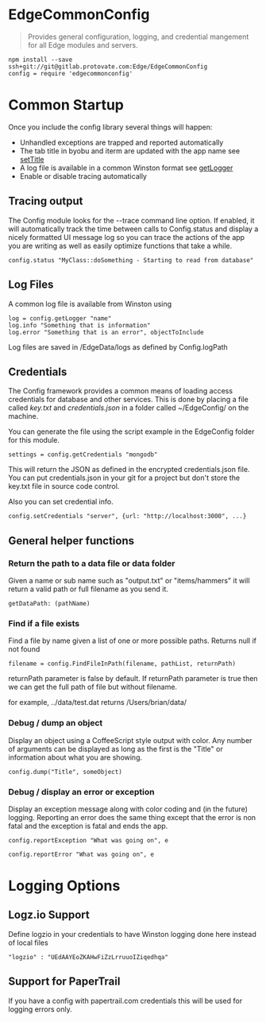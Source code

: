 # EdgeCommonConfig
> Provides general configuration, logging, and credential mangement for all Edge modules and servers.

    npm install --save ssh+git://git@gitlab.protovate.com:Edge/EdgeCommonConfig
    config = require 'edgecommonconfig'

# Common Startup

Once you include the config library several things will happen:

* Unhandled exceptions are trapped and reported automatically
* The tab title in byobu and iterm are updated with the app name see [setTitle](src/Config.coffee)
* A log file is available in a common Winston format see [getLogger](src/Config.coffee)
* Enable or disable tracing automatically

## Tracing output

The Config module looks for the --trace command line option.   If enabled, it will automatically track
the time between calls to Config.status and display a nicely formatted UI message log so you can
trace the actions of the app you are writing as well as easily optimize functions that take a while.

    config.status "MyClass::doSomething - Starting to read from database"

## Log Files

A common log file is available from Winston using

    log = config.getLogger "name"
    log.info "Something that is information"
    log.error "Something that is an error", objectToInclude

Log files are saved in /EdgeData/logs as defined by Config.logPath

## Credentials

The Config framework provides a common means of loading access credentials for
database and other services.  This is done by placing a file called *key.txt* and
*credentials.json* in a folder called ~/EdgeConfig/ on the machine.

You can generate the file using the script example in the EdgeConfig folder
for this module.

    settings = config.getCredentials "mongodb"

This will return the JSON as defined in the encrypted credentials.json file.
You can put credentials.json in your git for a project but don't store the
key.txt file in source code control.

Also you can set credential info.
    
    config.setCredentials "server", {url: "http://localhost:3000", ...}

## General helper functions

### Return the path to a data file or data folder

Given a name or sub name such as "output.txt" or "items/hammers" it will return a
valid path or full filename as you send it.

    getDataPath: (pathName)

### Find if a file exists

Find a file by name given a list of one or more possible paths.  Returns null if not found

    filename = config.FindFileInPath(filename, pathList, returnPath)

returnPath parameter is false by default. 
If returnPath parameter is true then we can get the full path of file but without filename.

for example,  ../data/test.dat returns /Users/brian/data/

### Debug / dump an object

Display an object using a CoffeeScript style output with color.  Any number of arguments can be
displayed as long as the first is the "Title" or information about what you are showing.

    config.dump("Title", someObject)

### Debug / display an error or exception

Display an exception message along with color coding and (in the future) logging.   Reporting an error
does the same thing except that the error is non fatal and the exception is fatal and ends the app.

    config.reportException "What was going on", e

    config.reportError "What was going on", e


# Logging Options

## Logz.io Support

Define logzio in your credentials to have Winston logging done here instead of local files

    "logzio" : "UEdAAYEoZKAHwFiZzLrruuoIZiqedhqa"

## Support for PaperTrail

If you have a config with papertrail.com credentials this will be used for logging errors only.




